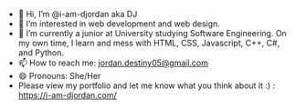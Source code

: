 - 👋 Hi, I’m @i-am-djordan aka DJ
- 👀 I’m interested in web development and web design.
- 🌱 I’m currently a junior at University studying Software Engineering. On my own time, I learn and mess with HTML, CSS, Javascript, C++, C#, and Python.
- 📫 How to reach me: jordan.destiny05@gmail.com
- 😄 Pronouns: She/Her
- Please view my portfolio and let me know what you think about it :) : https://i-am-djordan.com/

<!---
i-am-djordan/i-am-djordan is a ✨ special ✨ repository because its `README.md` (this file) appears on your GitHub profile.
You can click the Preview link to take a look at your changes.
--->
